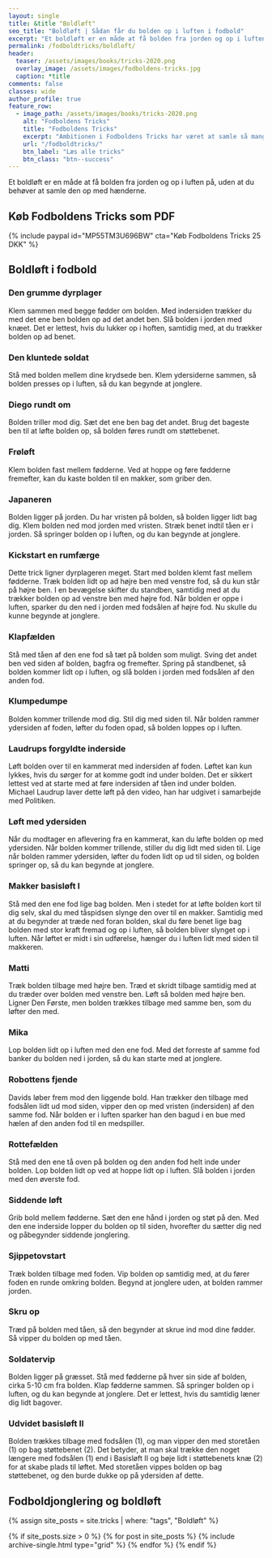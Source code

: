 ```yaml
---
layout: single
title: &title "Boldløft"
seo_title: "Boldløft | Sådan får du bolden op i luften i fodbold"
excerpt: "Et boldløft er en måde at få bolden fra jorden og op i luften på, uden at du behøver at samle den op med hænderne."
permalink: /fodboldtricks/boldloft/
header:
  teaser: /assets/images/books/tricks-2020.png
  overlay_image: /assets/images/fodboldens-tricks.jpg
  caption: *title
comments: false
classes: wide
author_profile: true
feature_row:
  - image_path: /assets/images/books/tricks-2020.png
    alt: "Fodboldens Tricks"
    title: "Fodboldens Tricks"
    excerpt: "Ambitionen i Fodboldens Tricks har været at samle så mange tricks, driblinger, finter, finurlige spark som overhovedet muligt. Der er masser at gå i gang med."
    url: "/fodboldtricks/"
    btn_label: "Læs alle tricks"
    btn_class: "btn--success"
---
```


Et boldløft er en måde at få bolden fra jorden og op i luften på, uden at du
behøver at samle den op med hænderne.

<span id="ezoic-pub-video-placeholder-9"></span>

## Køb Fodboldens Tricks som PDF

{% include paypal id="MP55TM3U696BW" cta="Køb Fodboldens Tricks 25 DKK" %}

## Boldløft i fodbold

### Den grumme dyrplager

Klem sammen med begge fødder om bolden. Med indersiden trækker du med det ene ben bolden op ad det andet ben. Slå bolden i jorden med knæet. Det er lettest, hvis du lukker op i hoften, samtidig med, at du trækker bolden op ad benet.

### Den kluntede soldat

Stå med bolden mellem dine krydsede ben. Klem ydersiderne sammen, så bolden presses op i luften, så du kan begynde at jonglere.

### Diego rundt om

Bolden triller mod dig. Sæt det ene ben bag det andet. Brug det bageste ben til at løfte bolden op, så bolden føres rundt om støttebenet.

### Frøløft

Klem bolden fast mellem fødderne. Ved at hoppe og føre fødderne fremefter, kan du kaste bolden til en makker, som griber den.

### Japaneren

Bolden ligger på jorden. Du har vristen på bolden, så bolden ligger lidt bag dig. Klem bolden ned mod jorden med vristen. Stræk benet indtil tåen er i jorden. Så springer bolden op i luften, og du kan begynde at jonglere.

### Kickstart en rumfærge

Dette trick ligner dyrplageren meget. Start med bolden klemt fast mellem fødderne. Træk bolden lidt op ad højre ben med venstre fod, så du kun står på højre ben. I en bevægelse skifter du standben, samtidig med at du trækker bolden op ad venstre ben med højre fod. Når bolden er oppe i luften, sparker du den ned i jorden med fodsålen af højre fod. Nu skulle du kunne begynde at jonglere.

### Klapfælden

Stå med tåen af den ene fod så tæt på bolden som muligt. Sving det andet ben ved siden af bolden, bagfra og fremefter. Spring på standbenet, så bolden kommer lidt op i luften, og slå bolden i jorden med fodsålen af den anden fod.

### Klumpedumpe

Bolden kommer trillende mod dig. Stil dig med siden til. Når bolden rammer ydersiden af foden, løfter du foden opad, så bolden loppes op i luften.

### Laudrups forgyldte inderside

Løft bolden over til en kammerat med indersiden af foden. Løftet kan kun lykkes, hvis du sørger for at komme godt ind under bolden. Det er sikkert lettest ved at starte med at føre indersiden af tåen ind under bolden. Michael Laudrup laver dette løft på den video, han har udgivet i samarbejde med Politiken.

### Løft med ydersiden

Når du modtager en aflevering fra en kammerat, kan du løfte bolden op med ydersiden. Når bolden kommer trillende, stiller du dig lidt med siden til. Lige når bolden rammer ydersiden, løfter du foden lidt op ud til siden, og bolden springer op, så du kan begynde at jonglere.

### Makker basisløft I

Stå med den ene fod lige bag bolden. Men i stedet for at løfte bolden kort til dig selv, skal du med tåspidsen slynge den over til en makker. Samtidig med at du begynder at træde ned foran bolden, skal du føre benet lige bag bolden med stor kraft fremad og op i luften, så bolden bliver slynget op i luften. Når løftet er midt i sin udførelse, hænger du i luften lidt med siden til makkeren.

### Matti

Træk bolden tilbage med højre ben. Træd et skridt tilbage samtidig med at du træder over bolden med venstre ben. Løft så bolden med højre ben. Ligner Den Første, men bolden trækkes tilbage med samme ben, som du løfter den med.

### Mika

Lop bolden lidt op i luften med den ene fod. Med det forreste af samme fod banker du bolden ned i jorden, så du kan starte med at jonglere.

### Robottens fjende

Davids løber frem mod den liggende bold. Han trækker den tilbage med fodsålen lidt ud mod siden, vipper den op med vristen (indersiden) af den samme fod. Når bolden er i luften sparker han den bagud i en bue med hælen af den anden fod til en medspiller.

### Rottefælden

Stå med den ene tå oven på bolden og den anden fod helt inde under bolden. Lop bolden lidt op ved at hoppe lidt op i luften. Slå bolden i jorden med den øverste fod.

### Siddende løft

Grib bold mellem fødderne. Sæt den ene hånd i jorden og støt på den. Med den ene inderside lopper du bolden op til siden, hvorefter du sætter dig ned og påbegynder siddende jonglering.

### Sjippetovstart

Træk bolden tilbage med foden. Vip bolden op samtidig med, at du fører foden en runde omkring bolden. Begynd at jonglere uden, at bolden rammer jorden.

### Skru op

Træd på bolden med tåen, så den begynder at skrue ind mod dine fødder. Så vipper du bolden op med tåen.

### Soldatervip

Bolden ligger på græsset. Stå med fødderne på hver sin side af bolden, cirka 5-10 cm fra bolden. Klap fødderne sammen. Så springer bolden op i luften, og du kan begynde at jonglere. Det er lettest, hvis du samtidig læner dig lidt bagover.

### Udvidet basisløft II

Bolden trækkes tilbage med fodsålen (1), og man vipper den med storetåen (1) op bag støttebenet (2). Det betyder, at man skal trække den noget længere med fodsålen (1) end i Basisløft II og bøje lidt i støttebenets knæ (2) for at skabe plads til løftet. Med storetåen vippes bolden op bag støttebenet, og den burde dukke op på ydersiden af dette.

## Fodboldjonglering og boldløft

{% assign site_posts = site.tricks | where: "tags", "Boldløft" %}

<div class="grid__wrapper">
{% if site_posts.size > 0 %}
  {% for post in site_posts %}
    {% include archive-single.html type="grid" %}
  {% endfor %}
{% endif %}
</div>
